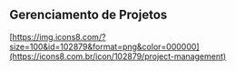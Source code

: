 ## Gerenciamento de Projetos 
[https://img.icons8.com/?size=100&id=102879&format=png&color=000000](https://icons8.com.br/icon/102879/project-management)
